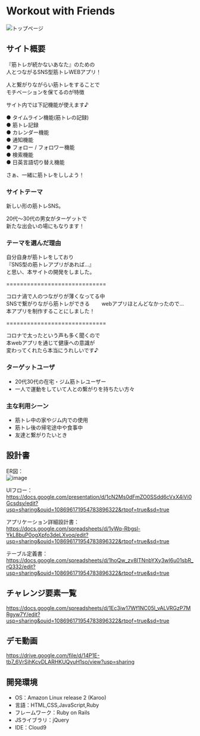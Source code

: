 # Workout with Friends

![トップページ](https://user-images.githubusercontent.com/84826887/138856474-6b8e6f98-cca1-4200-a5cf-7bb2d83a9a19.png)

## サイト概要

『筋トレが続かないあなた』のための  
人とつながるSNS型筋トレWEBアプリ！

人と繋がりながらい筋トレをすることで  
モチベーションを保てるのが特徴

サイト内では下記機能が使えます♪

● タイムライン機能(筋トレの記録)  
● 筋トレ記録  
● カレンダー機能  
● 通知機能  
● フォロー / フォロワー機能  
● 検索機能    
● 日英言語切り替え機能

さぁ、一緒に筋トレをししよう！

### サイトテーマ

新しい形の筋トレSNS。

20代～30代の男女がターゲットで  
新たな出会いの場にもなります！

### テーマを選んだ理由

自分自身が筋トレをしており  
『SNS型の筋トレアプリがあれば...』   
と思い、本サイトの開発をしました。

=============================

コロナ渦で人のつながりが薄くなってる中  
SNSで繋がりながら筋トレができる　　
webアプリほとんどなかったので...　　
本アプリを制作することにしました！

=============================

コロナで太ったという声も多く聞くので    
本webアプリを通じて健康への意識が    
変わってくれたら本当にうれしいです♪

### ターゲットユーザ
- 20代30代の在宅・ジム筋トレユーザー
- 一人で運動をしていて人との繋がりを持ちたい方々

### 主な利用シーン
- 筋トレ中の家やジム内での使用
- 筋トレ後の帰宅途中や食事中
- 友達と繋がりたいとき

## 設計書
ER図：  
![image](https://user-images.githubusercontent.com/84826887/135999529-688de07f-e34a-4af3-8979-bb7a59c3fee3.png)

UIフロー：  
https://docs.google.com/presentation/d/1cN2Ms0dFmZO0SSdd6cVxX4iVi0Gcsdsy/edit?usp=sharing&ouid=108696171954783896322&rtpof=true&sd=true

アプリケーション詳細設計書：  
https://docs.google.com/spreadsheets/d/1yWq-Rbgsl-YkL8buP0ogXpfo3deLXvoq/edit?usp=sharing&ouid=108696171954783896322&rtpof=true&sd=true

テーブル定義書：  
https://docs.google.com/spreadsheets/d/1hoQw_zv8ITNnbYXy3wI6u01sbR_rQ332/edit?usp=sharing&ouid=108696171954783896322&rtpof=true&sd=true

## チャレンジ要素一覧
https://docs.google.com/spreadsheets/d/1Ec3iw17Wf1NC05l_vALVRGzP7MRgyw7Y/edit?usp=sharing&ouid=108696171954783896322&rtpof=true&sd=true

## デモ動画
https://drive.google.com/file/d/14P1E-tb7_6VrSihKcvDLARHKUQyuH1so/view?usp=sharing

## 開発環境
- OS：Amazon Linux release 2 (Karoo)
- 言語：HTML,CSS,JavaScript,Ruby
- フレームワーク：Ruby on Rails
- JSライブラリ：jQuery
- IDE：Cloud9
